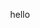 <div class="main">
    <p>hello</p>
</div>


<style>
    .main{
    text-align:center;
    }
</style>
